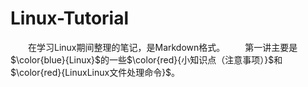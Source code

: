 # Linux-Tutorial
&emsp;&emsp;在学习Linux期间整理的笔记，是Markdown格式。
&emsp;&emsp;第一讲主要是$\color{blue}{Linux}$的一些$\color{red}{小知识点（注意事项）}$和$\color{red}{LinuxLinux文件处理命令}$。

